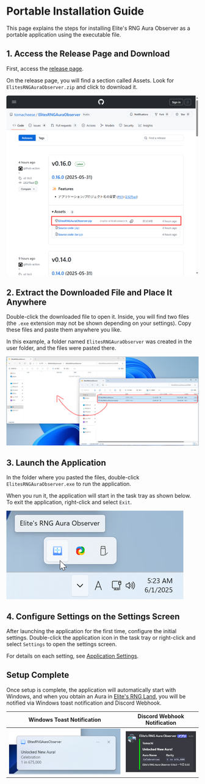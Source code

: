 # Portable Installation Guide

This page explains the steps for installing Elite's RNG Aura Observer as a portable application using the executable file.

## 1. Access the Release Page and Download

First, access the [release page](https://github.com/tomacheese/ElitesRNGAuraObserver/releases).

On the release page, you will find a section called Assets. Look for `ElitesRNGAuraObserver.zip` and click to download it.

![GitHub release page for Elite's RNG Aura Observer](/docs/assets/installation/release-page.png)

## 2. Extract the Downloaded File and Place It Anywhere

Double-click the downloaded file to open it. Inside, you will find two files (the `.exe` extension may not be shown depending on your settings). Copy these files and paste them anywhere you like.

In this example, a folder named `ElitesRNGAuraObserver` was created in the user folder, and the files were pasted there.

![Copying extracted files to a folder](/docs/assets/installation/copy-files.png)

## 3. Launch the Application

In the folder where you pasted the files, double-click `ElitesRNGAuraObserver.exe` to run the application.

When you run it, the application will start in the task tray as shown below. To exit the application, right-click and select `Exit`.

![Application icon in Windows task tray](/docs/assets/installation/located-tasktray.png)

## 4. Configure Settings on the Settings Screen

After launching the application for the first time, configure the initial settings. Double-click the application icon in the task tray or right-click and select `Settings` to open the settings screen.

For details on each setting, see [Application Settings](configuration.md).

## Setup Complete

Once setup is complete, the application will automatically start with Windows, and when you obtain an Aura in [Elite's RNG Land](https://vrchat.com/home/world/wrld_50a4de63-927a-4d7e-b322-13d715176ef1), you will be notified via Windows toast notification and Discord Webhook.

| Windows Toast Notification | Discord Webhook Notification |
| :-: | :-: |
| ![Example of Windows toast notification for Aura acquisition](/docs/assets/installation/unlocked-new-aura-toast.png) | ![Example of Discord notification for Aura acquisition](/docs/assets/installation/unlocked-new-aura-discord.png) |
